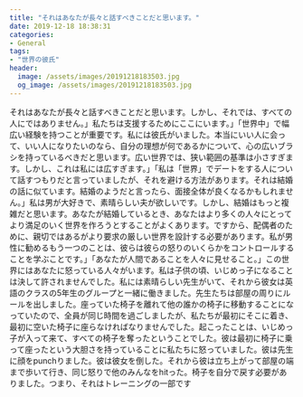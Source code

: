 ```yaml
---
title: "それはあなたが長々と話すべきことだと思います。"
date: 2019-12-18 18:38:31
categories:
- General
tags:
- "世界の彼氏"
header:
  image: /assets/images/20191218183503.jpg
  og_image: /assets/images/20191218183503.jpg
---
```


それはあなたが長々と話すべきことだと思います。しかし、それでは、すべての人にではありません。」私たちは支援するためにここにいます。」「世界中」で幅広い経験を持つことが重要です。私には彼氏がいました。本当にいい人に会って、いい人になりたいのなら、自分の理想が何であるかについて、心の広いブラシを持っているべきだと思います。広い世界では、狭い範囲の基準は小さすぎます。しかし、これは私には広すぎます。」「私は「世界」でデートをする人について話すつもりだと言っていましたが、それを避ける方法があります。それは結婚の話に似ています。結婚のようだと言ったら、面接全体が良くなるかもしれません。」私は男が大好きで、素晴らしい夫が欲しいです。しかし、結婚はもっと複雑だと思います。あなたが結婚しているとき、あなたはより多くの人々にとってより満足のいく世界を作ろうとすることがよくあります。ですから、配偶者のために、親切ではあるがより要求の厳しい世界を設計する必要があります。私が男性に勧めるもう一つのことは、彼らは彼らの怒りのいくらかをコントロールすることを学ぶことです。」「あなたが人間であることを人々に見せること。」この世界にはあなたに怒っている人々がいます。私は子供の頃、いじめっ子になることは決して許されませんでした。私には素晴らしい先生がいて、それから彼女は英語のクラスの5年生のグループと一緒に働きました。先生たちは部屋の周りにルールを出しました。座っていた椅子を離れて他の誰かの椅子に移動することになっていたので、全員が同じ時間を過ごしましたが、私たちが最初にそこに着き、最初に空いた椅子に座らなければなりませんでした。起こったことは、いじめっ子が入って来て、すべての椅子を奪ったということでした。彼は最初に椅子に乗って座ったという大胆さを持っていることに私たちに怒っていました。彼は先生に顔をpunchりました。彼は彼女を倒した。それから彼は立ち上がって部屋の端まで歩いて行き、同じ怒りで他のみんなをhitった。椅子を自分で戻す必要がありました。つまり、それはトレーニングの一部です
